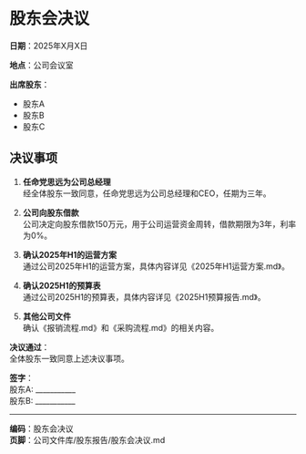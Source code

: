 # 股东会决议

**日期**：2025年X月X日

**地点**：公司会议室

**出席股东**：  
- 股东A  
- 股东B  
- 股东C  

## 决议事项

1. **任命党思远为公司总经理**  
   经全体股东一致同意，任命党思远为公司总经理和CEO，任期为三年。

2. **公司向股东借款**  
   公司决定向股东借款150万元，用于公司运营资金周转，借款期限为3年，利率为0%。

3. **确认2025年H1的运营方案**  
   通过公司2025年H1的运营方案，具体内容详见《2025年H1运营方案.md》。

4. **确认2025H1的预算表**  
   通过公司2025H1的预算表，具体内容详见《2025H1预算报告.md》。

5. **其他公司文件**  
   确认《报销流程.md》和《采购流程.md》的相关内容。

**决议通过**：  
全体股东一致同意上述决议事项。

**签字**：  
股东A: ___________  
股东B: ___________  

---

**编码**：股东会决议  
**页脚**：公司文件库/股东报告/股东会决议.md 